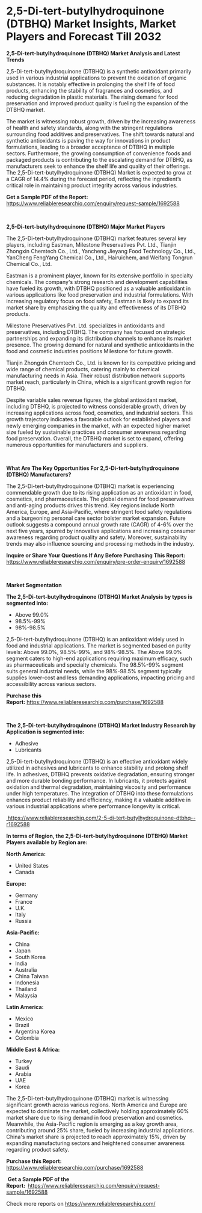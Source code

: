 <p><h1>2,5-Di-tert-butylhydroquinone (DTBHQ) Market Insights, Market Players and Forecast Till 2032</h1></p><p><strong>2,5-Di-tert-butylhydroquinone (DTBHQ) Market Analysis and Latest Trends</strong></p>
<p><p>2,5-Di-tert-butylhydroquinone (DTBHQ) is a synthetic antioxidant primarily used in various industrial applications to prevent the oxidation of organic substances. It is notably effective in prolonging the shelf life of food products, enhancing the stability of fragrances and cosmetics, and reducing degradation in plastic materials. The rising demand for food preservation and improved product quality is fueling the expansion of the DTBHQ market.</p><p>The market is witnessing robust growth, driven by the increasing awareness of health and safety standards, along with the stringent regulations surrounding food additives and preservatives. The shift towards natural and synthetic antioxidants is paving the way for innovations in product formulations, leading to a broader acceptance of DTBHQ in multiple sectors. Furthermore, the growing consumption of convenience foods and packaged products is contributing to the escalating demand for DTBHQ, as manufacturers seek to enhance the shelf life and quality of their offerings. The 2,5-Di-tert-butylhydroquinone (DTBHQ) Market is expected to grow at a CAGR of 14.4% during the forecast period, reflecting the ingredient’s critical role in maintaining product integrity across various industries.</p></p>
<p><strong>Get a Sample PDF of the Report:&nbsp;</strong> <a href="https://www.reliableresearchiq.com/enquiry/request-sample/1692588?utm_campaign=2325&utm_medium=2&utm_source=Github&utm_content=ia&utm_term=27032025&utm_id=25-di-tert-butylhydroquinone-dtbhq">https://www.reliableresearchiq.com/enquiry/request-sample/1692588</a></p>
<p>&nbsp;</p>
<p><strong>2,5-Di-tert-butylhydroquinone (DTBHQ) Major Market Players</strong></p>
<p><p>The 2,5-Di-tert-butylhydroquinone (DTBHQ) market features several key players, including Eastman, Milestone Preservatives Pvt. Ltd., Tianjin Zhongxin Chemtech Co., Ltd., Yancheng Jieyang Food Technology Co., Ltd., YanCheng FengYang Chemical Co., Ltd., Hairuichem, and Weifang Tongrun Chemical Co., Ltd. </p><p>Eastman is a prominent player, known for its extensive portfolio in specialty chemicals. The company's strong research and development capabilities have fueled its growth, with DTBHQ positioned as a valuable antioxidant in various applications like food preservation and industrial formulations. With increasing regulatory focus on food safety, Eastman is likely to expand its market share by emphasizing the quality and effectiveness of its DTBHQ products.</p><p>Milestone Preservatives Pvt. Ltd. specializes in antioxidants and preservatives, including DTBHQ. The company has focused on strategic partnerships and expanding its distribution channels to enhance its market presence. The growing demand for natural and synthetic antioxidants in the food and cosmetic industries positions Milestone for future growth.</p><p>Tianjin Zhongxin Chemtech Co., Ltd. is known for its competitive pricing and wide range of chemical products, catering mainly to chemical manufacturing needs in Asia. Their robust distribution network supports market reach, particularly in China, which is a significant growth region for DTBHQ.</p><p>Despite variable sales revenue figures, the global antioxidant market, including DTBHQ, is projected to witness considerable growth, driven by increasing applications across food, cosmetics, and industrial sectors. This growth trajectory indicates a favorable outlook for established players and newly emerging companies in the market, with an expected higher market size fueled by sustainable practices and consumer awareness regarding food preservation. Overall, the DTBHQ market is set to expand, offering numerous opportunities for manufacturers and suppliers.</p></p>
<p>&nbsp;</p>
<p><strong>What Are The Key Opportunities For 2,5-Di-tert-butylhydroquinone (DTBHQ) Manufacturers?</strong></p>
<p><p>The 2,5-Di-tert-butylhydroquinone (DTBHQ) market is experiencing commendable growth due to its rising application as an antioxidant in food, cosmetics, and pharmaceuticals. The global demand for food preservatives and anti-aging products drives this trend. Key regions include North America, Europe, and Asia-Pacific, where stringent food safety regulations and a burgeoning personal care sector bolster market expansion. Future outlook suggests a compound annual growth rate (CAGR) of 4-6% over the next five years, spurred by innovative applications and increasing consumer awareness regarding product quality and safety. Moreover, sustainability trends may also influence sourcing and processing methods in the industry.</p></p>
<p><strong>Inquire or Share Your Questions If Any Before Purchasing This Report:</strong> <a href="https://www.reliableresearchiq.com/enquiry/pre-order-enquiry/1692588?utm_campaign=2325&utm_medium=2&utm_source=Github&utm_content=ia&utm_term=27032025&utm_id=25-di-tert-butylhydroquinone-dtbhq">https://www.reliableresearchiq.com/enquiry/pre-order-enquiry/1692588</a></p>
<p>&nbsp;</p>
<p><strong>Market Segmentation</strong></p>
<p><strong>The 2,5-Di-tert-butylhydroquinone (DTBHQ) Market Analysis by types is segmented into:</strong></p>
<p><ul><li>Above 99.0%</li><li>98.5%-99%</li><li>98%-98.5%</li></ul></p>
<p><p>2,5-Di-tert-butylhydroquinone (DTBHQ) is an antioxidant widely used in food and industrial applications. The market is segmented based on purity levels: Above 99.0%, 98.5%-99%, and 98%-98.5%. The Above 99.0% segment caters to high-end applications requiring maximum efficacy, such as pharmaceuticals and specialty chemicals. The 98.5%-99% segment suits general industrial needs, while the 98%-98.5% segment typically supplies lower-cost and less demanding applications, impacting pricing and accessibility across various sectors.</p></p>
<p><strong>Purchase this Report:&nbsp;</strong><a href="https://www.reliableresearchiq.com/purchase/1692588?utm_campaign=2325&utm_medium=2&utm_source=Github&utm_content=ia&utm_term=27032025&utm_id=25-di-tert-butylhydroquinone-dtbhq">https://www.reliableresearchiq.com/purchase/1692588</a></p>
<p>&nbsp;</p>
<p><strong>The 2,5-Di-tert-butylhydroquinone (DTBHQ) Market Industry Research by Application is segmented into:</strong></p>
<p><ul><li>Adhesive</li><li>Lubricants</li></ul></p>
<p><p>2,5-Di-tert-butylhydroquinone (DTBHQ) is an effective antioxidant widely utilized in adhesives and lubricants to enhance stability and prolong shelf life. In adhesives, DTBHQ prevents oxidative degradation, ensuring stronger and more durable bonding performance. In lubricants, it protects against oxidation and thermal degradation, maintaining viscosity and performance under high temperatures. The integration of DTBHQ into these formulations enhances product reliability and efficiency, making it a valuable additive in various industrial applications where performance longevity is critical.</p></p>
<p><a href="https://www.reliableresearchiq.com/2-5-di-tert-butylhydroquinone-dtbhq--r1692588?utm_campaign=2325&utm_medium=2&utm_source=Github&utm_content=ia&utm_term=27032025&utm_id=25-di-tert-butylhydroquinone-dtbhq">&nbsp;https://www.reliableresearchiq.com/2-5-di-tert-butylhydroquinone-dtbhq--r1692588</a></p>
<p><strong>In terms of Region, the 2,5-Di-tert-butylhydroquinone (DTBHQ) Market Players available by Region are:</strong></p>
<p>
    <p> <strong> North America: </strong>
        <ul>
            <li>United States</li>
            <li>Canada</li>
        </ul>
        </p> 
    <p> <strong> Europe: </strong>
        <ul>
            <li>Germany</li>
            <li>France</li>
            <li>U.K.</li>
            <li>Italy</li>
            <li>Russia</li>
        </ul>
        </p> 
    <p> <strong> Asia-Pacific: </strong>
        <ul>
            <li>China</li>
            <li>Japan</li>
            <li>South Korea</li>
            <li>India</li>
            <li>Australia</li>
            <li>China Taiwan</li>
            <li>Indonesia</li>
            <li>Thailand</li>
            <li>Malaysia</li>
        </ul>
        </p> 
    <p> <strong> Latin America: </strong>
        <ul>
            <li>Mexico</li>
            <li>Brazil</li>
            <li>Argentina Korea</li>
            <li>Colombia</li>
        </ul>
        </p> 
    <p> <strong> Middle East & Africa: </strong>
        <ul>
            <li>Turkey</li>
            <li>Saudi</li>
            <li>Arabia</li>
            <li>UAE</li>
            <li>Korea</li>
        </ul>
    </p>
    </p>
<p><p>The 2,5-Di-tert-butylhydroquinone (DTBHQ) market is witnessing significant growth across various regions. North America and Europe are expected to dominate the market, collectively holding approximately 60% market share due to rising demand in food preservation and cosmetics. Meanwhile, the Asia-Pacific region is emerging as a key growth area, contributing around 25% share, fueled by increasing industrial applications. China's market share is projected to reach approximately 15%, driven by expanding manufacturing sectors and heightened consumer awareness regarding product safety.</p></p>
<p><strong>Purchase this Report: </strong><a href="https://www.reliableresearchiq.com/purchase/1692588?utm_campaign=2325&utm_medium=2&utm_source=Github&utm_content=ia&utm_term=27032025&utm_id=25-di-tert-butylhydroquinone-dtbhq">https://www.reliableresearchiq.com/purchase/1692588</a></p>
<p>&nbsp;<strong>Get a Sample PDF of the Report:&nbsp;&nbsp;</strong><a href="https://www.reliableresearchiq.com/enquiry/request-sample/1692588?utm_campaign=2325&utm_medium=2&utm_source=Github&utm_content=ia&utm_term=27032025&utm_id=25-di-tert-butylhydroquinone-dtbhq">https://www.reliableresearchiq.com/enquiry/request-sample/1692588</a></p>
<p><strong></strong></p>
<p>Check more reports on <a href="https://www.reliableresearchiq.com/?utm_campaign=2325&utm_medium=2&utm_source=Github&utm_content=ia&utm_term=27032025&utm_id=25-di-tert-butylhydroquinone-dtbhq">https://www.reliableresearchiq.com/</a></p>